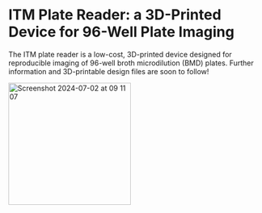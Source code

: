 # ITM Plate Reader: a 3D-Printed Device for 96-Well Plate Imaging
The ITM plate reader is a low-cost, 3D-printed device designed for reproducible imaging of 96-well broth microdilution (BMD) plates. 
Further information and 3D-printable design files are soon to follow!

<img width="242" alt="Screenshot 2024-07-02 at 09 11 07" src="https://github.com/klaasdewaele/itm-plate-reader/assets/79413074/dcce8818-db2a-4b93-abac-98c1624f4216">
